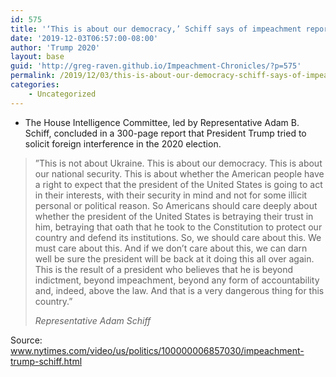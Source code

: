 ```yaml
---
id: 575
title: '‘This is about our democracy,’ Schiff says of impeachment report'
date: '2019-12-03T06:57:00-08:00'
author: 'Trump 2020'
layout: base
guid: 'http://greg-raven.github.io/Impeachment-Chronicles/?p=575'
permalink: /2019/12/03/this-is-about-our-democracy-schiff-says-of-impeachment-report/
categories:
    - Uncategorized
---
```


- The House Intelligence Committee, led by Representative Adam B. Schiff, concluded in a 300-page report that President Trump tried to solicit foreign interference in the 2020 election.

> ”This is not about Ukraine. This is about our democracy. This is about our national security. This is about whether the American people have a right to expect that the president of the United States is going to act in their interests, with their security in mind and not for some illicit personal or political reason. So Americans should care deeply about whether the president of the United States is betraying their trust in him, betraying that oath that he took to the Constitution to protect our country and defend its institutions. So, we should care about this. We must care about this. And if we don’t care about this, we can darn well be sure the president will be back at it doing this all over again. This is the result of a president who believes that he is beyond indictment, beyond impeachment, beyond any form of accountability and, indeed, above the law. And that is a very dangerous thing for this country.”
> 
> <cite>Representative Adam Schiff</cite>

Source: www.nytimes.com/video/us/politics/100000006857030/impeachment-trump-schiff.html
